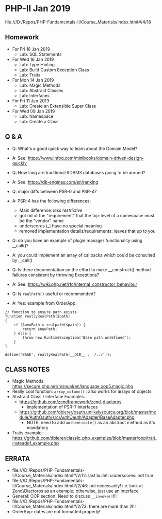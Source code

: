 # PHP-II Jan 2019

file:///D:/Repos/PHP-Fundamentals-II/Course_Materials/index.html#/4/18

## Homework
* For Fri 18 Jan 2019
  * Lab: SQL Statements
* For Wed 16 Jan 2019
  * Lab: Type Hinting
  * Lab: Build Custom Exception Class
  * Lab: Traits
* For Mon 14 Jan 2019
  * Lab: Magic Methods
  * Lab: Abstract Classes
  * Lab: Interfaces
* For Fri 11 Jan 2019
  * Lab: Create an Extensible Super Class
* For Wed 09 Jan 2019
  * Lab: Namespace
  * Lab: Create a Class
## Q & A
* Q: What's a good quick way to learn about the Domain Model?
* A: See: https://www.infoq.com/minibooks/domain-driven-design-quickly

* Q: How long are traditional RDBMS databases going to be around?
* A: See: https://db-engines.com/en/ranking

* Q: major diffs between PSR-0 and PSR-4?
* A: PSR-4 has the following differences:
    * Main difference: *less restrictive*
    * got rid of the "requirement" that the top-level of a namespace must be the "vendor" name
    * underscores (_) have no special meaning
    * removed implementation details/requirements: leaves that up to you

* Q: do you have an example of plugin manager functionality using __call()?
* A: you could implement an array of callbacks which could be consulted by __call()

* Q: Is there documentation on the effort to make __construct() method failures consistent by throwing Exceptions?
* A: See: https://wiki.php.net/rfc/internal_constructor_behaviour

* Q: Is `realPath()` useful or recommended?
* A: Yes: example from OrderApp:
```
// function to ensure path exists
function reallyRealPath($path)
{
	if ($newPath = realpath($path)) {
		return $newPath;
	} else {
		throw new RuntimeException('Base path undefined');
	}
}

define('BASE', reallyRealPath(__DIR__ . '/../'));
```

## CLASS NOTES
* Magic Methods: https://secure.php.net/manual/en/language.oop5.magic.php
* Really cool function: `array_column()` : also works for arrays of objects
* Abstract Class / Interface Examples:
    * https://github.com/zendframework/zend-diactoros
        * implementation of PSR-7 interfaces
    * https://github.com/dbierer/oauth.unlikelysource.org/blob/master/module/AuthOauth/src/AuthOauth/Adapter/BaseAdapter.php
        * NOTE: need to add `authenticate()` as an abstract method as it's mandatory
* Traits example: https://github.com/dbierer/classic_php_examples/blob/master/oop/trait_insteadof_example.php

## ERRATA
* file:///D:/Repos/PHP-Fundamentals-II/Course_Materials/index.html#/2/12: last bullet: underscores: not true
* file:///D:/Repos/PHP-Fundamentals-II/Course_Materials/index.html#/2/46: not necessarily! i.e. look at Zend\Diactoros as an example; otherwise, just use an interface
* General: OOP section: Need to discuss `__invoke()`!!!
* file:///D:/Repos/PHP-Fundamentals-II/Course_Materials/index.html#/2/73: there are more than 2!!!
* OrderApp: dates are not formatted properly!